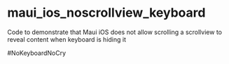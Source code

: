 # maui_ios_noscrollview_keyboard
Code to demonstrate that Maui iOS does not allow scrolling a scrollview to reveal content when keyboard is hiding it

#NoKeyboardNoCry
